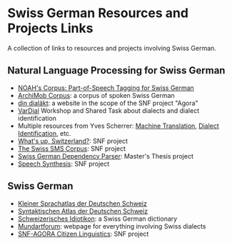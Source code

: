 # Swiss German Resources and Projects Links

A collection of links to resources and projects involving Swiss German.

## Natural Language Processing for Swiss German

- [NOAH's Corpus: Part-of-Speech Tagging for Swiss German](https://noe-eva.github.io/NOAH-Corpus/)
- [ArchiMob Corpus](http://www.spur.uzh.ch/en/departments/korpuslab/ArchiMob.html): a corpus of spoken Swiss German
- [din dialäkt](https://www.dindialaekt.ch/tour-de-suisse/de): a website in the scope of the SNF project "Agora" 
- [VarDial](http://ttg.uni-saarland.de/vardial2017/) Workshop and Shared Task about dialects and dialect identification
- Multiple resources from Yves Scherrer: [Machine Translation](http://www.dialektkarten.ch/trans/dialect.html), [Dialect Identification](http://www.dialektkarten.ch/dmviewer/index.en.html), etc.
- [What's up, Switzerland?](https://www.whatsup-switzerland.ch/index.php/de/): SNF project
- [The Swiss SMS Corpus](http://www.sms4science.ch/bin/view/Main/WebHome): SNF project
- [Swiss German Dependency Parser](https://github.com/DKlaper/gsw-DepParser):  Master's Thesis project
- [Speech Synthesis](https://bop.unibe.ch/linguistik-online/article/view/643/1114): SNF project

## Swiss German

- [Kleiner Sprachatlas der Deutschen Schweiz](http://www.ksds.uzh.ch/de.html)
- [Syntaktischen Atlas der Deutschen Schweiz](https://www.dialektsyntax.uzh.ch/de.html)
- [Schweizerisches Idiotikon](https://www.idiotikon.ch/): a Swiss German dictionary
- [Mundartforum](http://mundartforum.ch/): webpage for everything involving Swiss dialects
- [SNF-AGORA Citizen Linguistics](https://www.linguistik.uzh.ch/en/forschung/agora.html): SNF project
